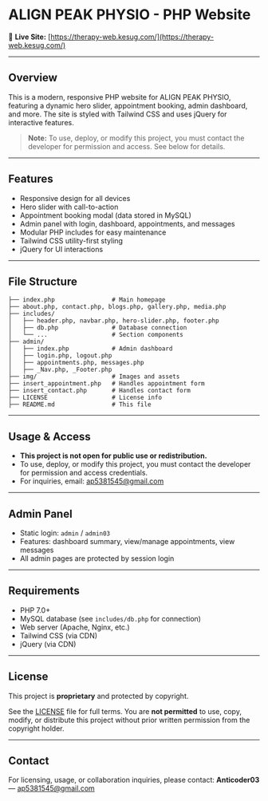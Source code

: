 
# ALIGN PEAK PHYSIO - PHP Website

🔗 **Live Site:** [https://therapy-web.kesug.com/](https://therapy-web.kesug.com/)

---

## Overview
This is a modern, responsive PHP website for ALIGN PEAK PHYSIO, featuring a dynamic hero slider, appointment booking, admin dashboard, and more. The site is styled with Tailwind CSS and uses jQuery for interactive features.

> **Note:** To use, deploy, or modify this project, you must contact the developer for permission and access. See below for details.

---

## Features
- Responsive design for all devices
- Hero slider with call-to-action
- Appointment booking modal (data stored in MySQL)
- Admin panel with login, dashboard, appointments, and messages
- Modular PHP includes for easy maintenance
- Tailwind CSS utility-first styling
- jQuery for UI interactions

---

## File Structure
```
├── index.php                # Main homepage
├── about.php, contact.php, blogs.php, gallery.php, media.php
├── includes/
│   ├── header.php, navbar.php, hero-slider.php, footer.php
│   ├── db.php               # Database connection
│   └── ...                  # Section components
├── admin/
│   ├── index.php            # Admin dashboard
│   ├── login.php, logout.php
│   ├── appointments.php, messages.php
│   ├── _Nav.php, _Footer.php
├── img/                     # Images and assets
├── insert_appointment.php   # Handles appointment form
├── insert_contact.php       # Handles contact form
├── LICENSE                  # License info
├── README.md                # This file
```

---

## Usage & Access
- **This project is not open for public use or redistribution.**
- To use, deploy, or modify this project, you must contact the developer for permission and access credentials.
- For inquiries, email: ap5381545@gmail.com

---

## Admin Panel
- Static login: `admin` / `admin03`
- Features: dashboard summary, view/manage appointments, view messages
- All admin pages are protected by session login

---

## Requirements
- PHP 7.0+
- MySQL database (see `includes/db.php` for connection)
- Web server (Apache, Nginx, etc.)
- Tailwind CSS (via CDN)
- jQuery (via CDN)

---

## License
This project is **proprietary** and protected by copyright.

See the [LICENSE](LICENSE) file for full terms. You are **not permitted** to use, copy, modify, or distribute this project without prior written permission from the copyright holder.

---

## Contact
For licensing, usage, or collaboration inquiries, please contact:
**Anticoder03** — ap5381545@gmail.com

